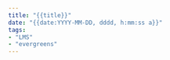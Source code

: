 ```yaml
---
title: "{{title}}"
date: "{{date:YYYY-MM-DD, dddd, h:mm:ss a}}"
tags:
- "LMS"
- "evergreens"
---
```

